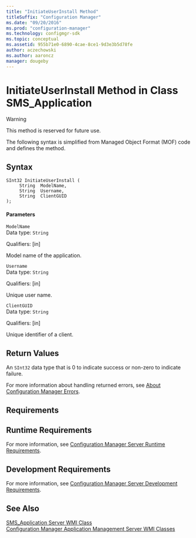```yaml
---
title: "InitiateUserInstall Method"
titleSuffix: "Configuration Manager"
ms.date: "09/20/2016"
ms.prod: "configuration-manager"
ms.technology: configmgr-sdk
ms.topic: conceptual
ms.assetid: 955b71e0-6890-4cae-8ce1-9d3e3b5d78fe
author: aczechowski
ms.author: aaroncz
manager: dougeby
---
```

# InitiateUserInstall Method in Class SMS_Application
> [!WARNING]
>  This method is reserved for future use.  

 The following syntax is simplified from Managed Object Format (MOF) code and defines the method.  

## Syntax  

```  
SInt32 InitiateUserInstall (  
     String  ModelName,  
     String  Username,  
     String  ClientGUID  
);  

```  

#### Parameters  
 `ModelName`  
 Data type: `String`  

 Qualifiers: [in]  

 Model name of the application.  

 `Username`  
 Data type: `String`  

 Qualifiers: [in]  

 Unique user name.  

 `ClientGUID`  
 Data type: `String`  

 Qualifiers: [in]  

 Unique identifier of a client.  

## Return Values  
 An `SInt32` data type that is 0 to indicate success or non-zero to indicate failure.  

 For more information about handling returned errors, see [About Configuration Manager Errors](../../../develop/core/understand/about-configuration-manager-errors.md).  

## Requirements  

## Runtime Requirements  
 For more information, see [Configuration Manager Server Runtime Requirements](../../../develop/core/reqs/server-runtime-requirements.md).  

## Development Requirements  
 For more information, see [Configuration Manager Server Development Requirements](../../../develop/core/reqs/server-development-requirements.md).  

## See Also  
 [SMS_Application Server WMI Class](../../../develop/reference/apps/sms_application-server-wmi-class.md)   
 [Configuration Manager Application Management Server WMI Classes](../../../develop/reference/apps/application-management-server-wmi-classes.md)
